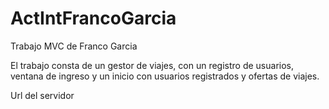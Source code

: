 # ActIntFrancoGarcia
Trabajo MVC de Franco Garcia 

El trabajo consta de un gestor de viajes, con un registro de usuarios, ventana de ingreso y un inicio con usuarios registrados y ofertas de viajes. 


Url del servidor




